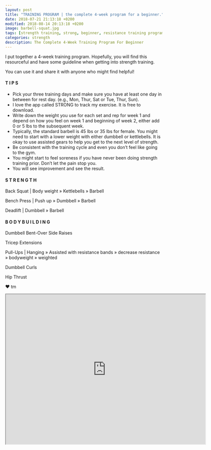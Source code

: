 ```yaml
---
layout: post
title: "TRAINING PROGRAM | the complete 4-week program for a beginner."
date: 2018-07-21 21:13:18 +0200
modified: 2018-08-14 20:13:18 +0200
image: barbell-squat.jpg
tags: [strength training, strong, beginner, resistance training program pdf, squat, bench, deadlift, kettlebells, barbell, dumbbell, resistance bands]
categories: strength
description: The Complete 4-Week Training Program For Beginner
---
```


I put together a 4-week training program. Hopefully, you will find this resourceful and have some guideline when getting into strength training. 

You can use it and share it with anyone who might find helpful! 

#### T I P S

* Pick your three training days and make sure you have at least one day in between for rest day. (e.g., Mon, Thur, Sat or Tue, Thur, Sun).
* I love the app called STRONG to track my exercise. It is free to download.
* Write down the weight you use for each set and rep for week 1 and depend on how you feel on week 1 and beginning of week 2, either add 0 or 5 lbs to the subsequent week. 
* Typically, the standard barbell is 45 lbs or 35 lbs for female. You might need to start with a lower weight with either dumbbell or kettlebells. It is okay to use assisted gears to help you get to the next level of strength.
* Be consistent with the training cycle and even you don’t feel like going to the gym.
* You might start to feel soreness if you have never been doing strength training prior. Don’t let the pain stop you.
* You will see improvement and see the result.

#### S T R E N G T H

Back Squat | Body weight » Kettlebells » Barbell

Bench Press | Push up » Dumbbell » Barbell

Deadlift | Dumbbell » Barbell

#### B O D Y B U I L D I N G

Dumbbell Bent-Over Side Raises

Tricep Extensions

Pull-Ups | Hanging » Assisted with resistance bands  » decrease resistance  » bodyweight  » weighted

Dumbbell Curls

Hip Thrust


❤ tm


<iframe src="https://drive.google.com/file/d/1PctP6mzcpEdiEvELP5M8Utk7UqbckdS_/preview" width="640" height="480"></iframe>
